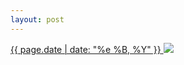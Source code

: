 ```yaml
---
layout: post
---
```


<p>
  <a href="/183">
    <time>{{ page.date | date: "%e %B, %Y" }}</time>
  </a>
  <a href="/183"><img src="{{ site.assets_url }}/183.jpg"/></a>
</p>
